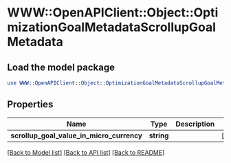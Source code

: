# WWW::OpenAPIClient::Object::OptimizationGoalMetadataScrollupGoalMetadata

## Load the model package
```perl
use WWW::OpenAPIClient::Object::OptimizationGoalMetadataScrollupGoalMetadata;
```

## Properties
Name | Type | Description | Notes
------------ | ------------- | ------------- | -------------
**scrollup_goal_value_in_micro_currency** | **string** |  | [optional] 

[[Back to Model list]](../README.md#documentation-for-models) [[Back to API list]](../README.md#documentation-for-api-endpoints) [[Back to README]](../README.md)



